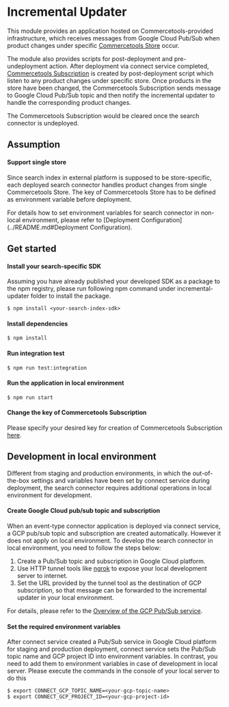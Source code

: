 # Incremental Updater
This module provides an application hosted on Commercetools-provided infrastructure, which receives messages from Google Cloud Pub/Sub when product changes under specific [Commercetools Store](https://docs.commercetools.com/api/projects/stores) occur. 

The module also provides scripts for post-deployment and pre-undeployment action. After deployment via connect service completed, [Commercetools Subscription](https://docs.commercetools.com/api/projects/subscriptions) is created by post-deployment script which listen to any product changes under specific store.
Once products in the store have been changed, the Commercetools Subscription sends message to Google Cloud Pub/Sub topic and then notify the incremental updater to handle the corresponding product changes.

The Commercetools Subscription would be cleared once the search connector is undeployed.

## Assumption
#### Support single store
Since search index in external platform is supposed to be store-specific, each deployed search connector handles product changes from single Commercetools Store. The key of Commercetools Store has to be defined as environment variable before deployment.

For details how to set environment variables for search connector in non-local environment, please refer to [Deployment Configuration](../README.md#Deployment Configuration).  
## Get started
#### Install your search-specific SDK 
Assuming you have already published your developed SDK as a package to the npm registry, please run following npm command under incremental-updater folder to install the package.
```
$ npm install <your-search-index-sdk>
```

#### Install dependencies
```
$ npm install
```
#### Run integration test
```
$ npm run test:integration
```
#### Run the application in local environment
```
$ npm run start
```
#### Change the key of Commercetools Subscription
Please specify your desired key for creation of Commercetools Subscription [here](https://github.com/commercetools/connect-search-ingestion-template/blob/c4f1a3e04988a4a44842d3e1607638c96983ef29/incremental-updater/src/connectors/actions.js#L1).

## Development in local environment
Different from staging and production environments, in which the out-of-the-box settings and variables have been set by connect service during deployment, the search connector requires additional operations in local environment for development.
#### Create Google Cloud pub/sub topic and subscription
When an event-type connector application is deployed via connect service, a GCP pub/sub topic and subscription are created automatically. However it does not apply on local environment. To develop the search connector in local environment, you need to follow the steps below:
1. Create a Pub/Sub topic and subscription in Google Cloud platform.
2. Use HTTP tunnel tools like [ngrok](https://ngrok.com/docs/getting-started) to expose your local development server to internet.
3. Set the URL provided by the tunnel tool as the destination of GCP subscription, so that message can be forwarded to the incremental updater in your local environment.  

For details, please refer to the [Overview of the GCP Pub/Sub service](https://cloud.google.com/pubsub/docs/pubsub-basics).

#### Set the required environment variables
After connect service created a Pub/Sub service in Google Cloud platform for staging and production deployment, connect service sets the Pub/Sub topic name and GCP project ID into environment variables. In contrast, you need to add them to environment variables in case of development in local server.
Please execute the commands in the console of your local server to do this
```
$ export CONNECT_GCP_TOPIC_NAME=<your-gcp-topic-name>
$ export CONNECT_GCP_PROJECT_ID=<your-gcp-project-id>
```   